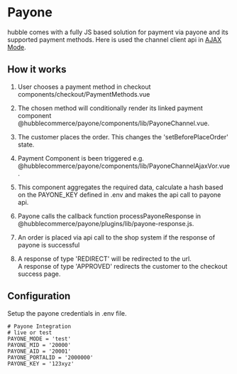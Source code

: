 # Payone

hubble comes with a fully JS based solution for payment via payone and its supported payment methods.
Here is used the channel client api in [AJAX Mode](https://docs.payone.com/display/public/PLATFORM/CA+-+AJAX+Mode).

## How it works
1. User chooses a payment method in checkout components/checkout/PaymentMethods.vue

2. The chosen method will conditionally render its linked payment component @hubblecommerce/payone/components/lib/PayoneChannel.vue.

3. The customer places the order. This changes the 'setBeforePlaceOrder' state.

4. Payment Component is been triggered e.g. @hubblecommerce/payone/components/lib/PayoneChannelAjaxVor.vue.

5. This component aggregates the required data, calculate a hash based on the PAYONE_KEY defined in .env and makes the api call to payone api.

6. Payone calls the callback function processPayoneResponse in @hubblecommerce/payone/plugins/lib/payone-response.js.

7. An order is placed via api call to the shop system if the response of payone is successful

8. A response of type 'REDIRECT' will be redirected to the url. <br>
A response of type 'APPROVED' redirects the customer to the checkout success page.


## Configuration
Setup the payone credentials in .env file.
```
# Payone Integration
# live or test
PAYONE_MODE = 'test'
PAYONE_MID = '20000'
PAYONE_AID = '20001'
PAYONE_PORTALID = '2000000'
PAYONE_KEY = '123xyz'
```

